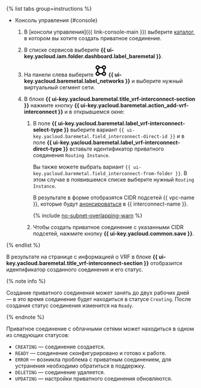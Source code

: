 {% list tabs group=instructions %}

- Консоль управления {#console}

  1. В [консоли управления]({{ link-console-main }}) выберите [каталог](../../resource-manager/concepts/resources-hierarchy.md#folder), в котором вы хотите создать приватное соединение.
  1. В списке сервисов выберите **{{ ui-key.yacloud.iam.folder.dashboard.label_baremetal }}**.
  1. На панели слева выберите ![icon](../../_assets/console-icons/vector-square.svg) **{{ ui-key.yacloud.baremetal.label_networks }}** и выберите нужный виртуальный сегмент сети.
  1. В блоке **{{ ui-key.yacloud.baremetal.title_vrf-interconnect-section }}** нажмите кнопку **{{ ui-key.yacloud.baremetal.action_add-vrf-interconnect }}** и в открывшемся окне:

      1. В поле **{{ ui-key.yacloud.baremetal.label_vrf-interconnect-select-type }}** выберите вариант `{{ ui-key.yacloud.baremetal.field_interconnect-direct-id }}` и в поле **{{ ui-key.yacloud.baremetal.label_vrf-interconnect-direct-type }}** вставьте идентификатор приватного соединения `Routing Instance`.

          Вы также можете выбрать вариант `{{ ui-key.yacloud.baremetal.field_interconnect-from-folder }}`. В этом случае в появившемся списке выберите нужный `Routing Instance`.

          В результате в форме отобразятся CIDR подсетей {{ vpc-name }}, которые будут [анонсироваться](../../interconnect/concepts/priv-con.md#prc-announce) в {{ interconnect-name }}.

          {% include [no-subnet-overlapping-warn](../../_tutorials/_tutorials_includes/bm-vrf-and-vpc-interconnect/no-subnet-overlapping-warn.md) %}
      1. Чтобы создать приватное соединение с указанными CIDR подсетей, нажмите кнопку **{{ ui-key.yacloud.common.save }}**.

{% endlist %}

В результате на странице с информацией о VRF в блоке **{{ ui-key.yacloud.baremetal.title_vrf-interconnect-section }}** отобразится идентификатор созданного соединения и его статус.

{% note info %}

Создание приватного соединения может занять до двух рабочих дней — в это время соединение будет находиться в статусе `Creating`. После создания статус соединения изменится на `Ready`.

{% endnote %}

Приватное соединение c облачными сетями может находиться в одном из следующих статусов:

* `CREATING` — соединение создается.
* `READY` — соединение сконфигурировано и готово к работе.
* `ERROR` — возникла проблема с приватным соединением, для устранения необходимо обратиться в поддержку.
* `DELETING` — соединение удаляется.
* `UPDATING` — настройки приватного соединения обновляются.